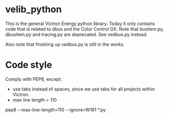 velib_python
============
This is the general Victron Energy python library. Today it only contains code
that is related to dbus and the Color Control GX. Note that busitem.py,
dbusitem.py and tracing.py are deprecated. See vedbus.py instead.

Also note that finishing up vedbus.py is still in
the works.


Code style
==========

Comply with PEP8, except:
- use tabs instead of spaces, since we use tabs for all projects within Victron.
- max line length = 110

pep8 --max-line-length=110 --ignore=W191 *.py
